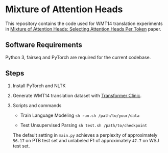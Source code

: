 # Mixture of Attention Heads

This repository contains the code used for WMT14 translation experiments in 
[Mixture of Attention Heads: Selecting Attention Heads Per Token](https://arxiv.org/) paper.
<!-- If you use this code or our results in your research, we'd appreciate if you cite our paper as following:

```
@article{shen2018ordered,
  title={Ordered Neurons: Integrating Tree Structures into Recurrent Neural Networks},
  author={Shen, Yikang and Tan, Shawn and Sordoni, Alessandro and Courville, Aaron},
  journal={arXiv preprint arXiv:1810.09536},
  year={2018}
}
``` -->

## Software Requirements
Python 3, fairseq and PyTorch are required for the current codebase.

## Steps

1. Install PyTorch and NLTK

2. Generate WMT14 translation dataset with [Transformer Clinic](https://github.com/LiyuanLucasLiu/Transformer-Clinic).

3. Scripts and commands

  	+  Train Language Modeling
  	```sh run.sh /path/to/your/data```

  	+ Test Unsupervised Parsing
    ```sh test.sh /path/to/checkpoint```
    
    The default setting in `main.py` achieves a perplexity of approximately `56.17` on PTB test set 
    and unlabeled F1 of approximately `47.7` on WSJ test set.